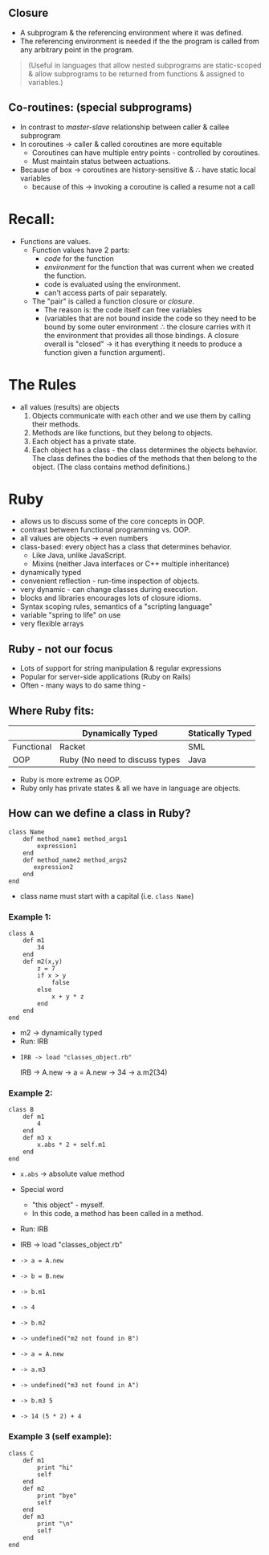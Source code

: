 ## Closure
- A subprogram & the referencing environment where it was defined.
- The referencing environment is needed if the the program is called from any arbitrary point in the program.
> (Useful in languages that allow nested subprograms are static-scoped & allow subprograms to be returned from functions & assigned to variables.)

## Co-routines: (special subprograms)
- In contrast to *master-slave* relationship between caller & callee subprogram
- In coroutines -> caller & called coroutines are more equitable
  - Coroutines can have multiple entry points - controlled by coroutines.
  - Must maintain status between actuations.
- Because of box -> coroutines are history-sensitive &
  ∴ have static local variables
  - because of this -> invoking a coroutine is called a resume not a call

# Recall:
- Functions are values.
  - Function values have 2 parts:
    - *code* for the function
    - *environment* for the function that was current when we created the function.
    - code is evaluated using the environment.
    - can't access parts of pair separately.
  - The "pair" is called a function closure or *closure*.
    - The reason is: the code itself can free variables
    - (variables that are not bound inside the code so they need to be bound by some outer environment ∴ the closure carries with it the environment that provides all those bindings. A closure overall is "closed" -> it has everything it needs to produce a function given a function argument).

# The Rules
- all values (results) are objects
  1. Objects communicate with each other and we use them by calling their methods.
  2. Methods are like functions, but they belong to objects.
  3. Each object has a private state.
  4. Each object has a class - the class determines the objects behavior. The class defines the bodies of the methods that then belong to the object. (The class contains method definitions.)

# Ruby
- allows us to discuss some of the core concepts in OOP.
- contrast between functional programming vs. OOP.
- all values are objects -> even numbers
- class-based: every object has a class that determines behavior.
  - Like Java, unlike JavaScript.
  - Mixins (neither Java interfaces or C++ multiple inheritance)
- dynamically typed
- convenient reflection - run-time inspection of objects.
- very dynamic - can change classes during execution.
- blocks and libraries encourages lots of closure idioms.
- Syntax scoping rules, semantics of a "scripting language"
- variable "spring to life" on use
- very flexible arrays

## Ruby - not our focus
- Lots of support for string manipulation & regular expressions
- Popular for server-side applications (Ruby on Rails)
- Often - many ways to do same thing -

## Where Ruby fits:

|            | Dynamically Typed              | Statically Typed |
|------------|--------------------------------|------------------|
| Functional | Racket                         | SML              |
| OOP        | Ruby (No need to discuss types | Java             |

- Ruby is more extreme as OOP.
- Ruby only has private states & all we have in language are objects.

## How can we define a class in Ruby?

    class Name
        def method_name1 method_args1
            expression1
        end
        def method_name2 method_args2
           expression2
        end
    end

- class name must start with a capital (i.e. `class Name`)

### Example 1:

    class A
        def m1
            34
        end
        def m2(x,y)
            z = 7
            if x > y
                false
            else
                x + y * z
            end
        end
    end

- m2 -> dynamically typed
- Run: IRB
-     IRB -> load "classes_object.rb"
     IRB -> A.new
         -> a = A.new
         -> 34
         -> a.m2(34)

### Example 2:

    class B
        def m1
            4
        end
        def m3 x
            x.abs * 2 + self.m1
        end
    end

- `x.abs` -> absolute value method
- Special word
  - "this object" - myself.
  - In this code, a method has been called in a method.

- Run: IRB
- IRB -> load "classes_object.rb"
-     -> a = A.new
-     -> b = B.new
-     -> b.m1
-     -> 4
-     -> b.m2
-     -> undefined("m2 not found in B")
-     -> a = A.new
-     -> a.m3
-     -> undefined("m3 not found in A")
-     -> b.m3 5
-     -> 14 (5 * 2) + 4

### Example 3 (self example):

    class C
        def m1
            print "hi"
            self
        end
        def m2
            print "bye"
            self
        end
        def m3
            print "\n"
            self
        end
    end

